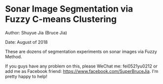 # Sonar Image Segmentation via Fuzzy C-means Clustering

Author: Shuyue Jia (Bruce Jia)

Date: August of 2018

These are dozens of segmentation experiments on sonar images via Fuzzy Method.


If you guys have any problem on this, please WeChat me: fei0521yu0212 or add me as Facebook friend: https://www.facebook.com/SuperBruceJia. I'm pretty happy to help!

